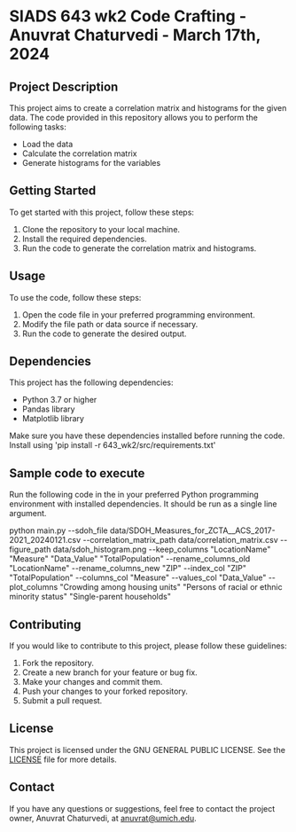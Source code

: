 # SIADS 643 wk2 Code Crafting - Anuvrat Chaturvedi - March 17th, 2024

## Project Description

This project aims to create a correlation matrix and histograms for the given data. The code provided in this repository allows you to perform the following tasks:

- Load the data
- Calculate the correlation matrix
- Generate histograms for the variables

## Getting Started

To get started with this project, follow these steps:

1. Clone the repository to your local machine.
2. Install the required dependencies.
3. Run the code to generate the correlation matrix and histograms.

## Usage

To use the code, follow these steps:

1. Open the code file in your preferred programming environment.
2. Modify the file path or data source if necessary.
3. Run the code to generate the desired output.

## Dependencies

This project has the following dependencies:

- Python 3.7 or higher
- Pandas library
- Matplotlib library

Make sure you have these dependencies installed before running the code. Install using 'pip install -r 643_wk2/src/requirements.txt'

## Sample code to execute

Run the following code in the in your preferred Python programming environment with installed dependencies. It should be run as a single line argument.

python main.py --sdoh_file data/SDOH_Measures_for_ZCTA\_\_ACS_2017-2021_20240121.csv --correlation_matrix_path data/correlation_matrix.csv --figure_path data/sdoh_histogram.png --keep_columns "LocationName" "Measure" "Data_Value" "TotalPopulation" --rename_columns_old "LocationName" --rename_columns_new "ZIP" --index_col "ZIP" "TotalPopulation" --columns_col "Measure" --values_col "Data_Value" --plot_columns "Crowding among housing units" "Persons of racial or ethnic minority status" "Single-parent households"

## Contributing

If you would like to contribute to this project, please follow these guidelines:

1. Fork the repository.
2. Create a new branch for your feature or bug fix.
3. Make your changes and commit them.
4. Push your changes to your forked repository.
5. Submit a pull request.

## License

This project is licensed under the GNU GENERAL PUBLIC LICENSE. See the [LICENSE](https://github.com/anuvrat-umich/643_wk2/blob/main/LICENSE) file for more details.

## Contact

If you have any questions or suggestions, feel free to contact the project owner, Anuvrat Chaturvedi, at [anuvrat@umich.edu](mailto:anuvrat@umich.edu).
